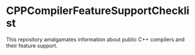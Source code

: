 # CPPCompilerFeatureSupportChecklist
This repository amalgamates information about public C++ compilers and their feature support.
